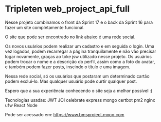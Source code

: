 # Tripleten web_project_api_full

Nesse projeto combinamos o front da Sprint 17 e o back da Sprint 16 para fazer um site completamente funcional. 

O site que pode ser encontrado no link abaixo é uma rede social. 

Os novos usuários podem realizar um cadastro e em seguida o login. Uma vez logados, podem recarregar a página tranquilamente e não vão precisar logar novamente, graças ao toke jsw utilizado nesse projeto. Os usuários podem trocar o nome e a descrição do perfil, assim como a foto do avatar, e também podem fazer posts, inseindo o título e uma imagem.

Nessa rede social, só os usuários que postaram um determinado cartão podem excluí-lo. Mas qualquer usuário pode curtir qualquer post.  

Espero que a sua experiência conhecendo o site seja a melhor possível :)

Tecnologias usadas:
JWT
JOI
celebrate
express
mongo
certbot
pm2
nginx
ufw
React
Node

Pode ser acessado em: https://www.bmsproject.mooo.com